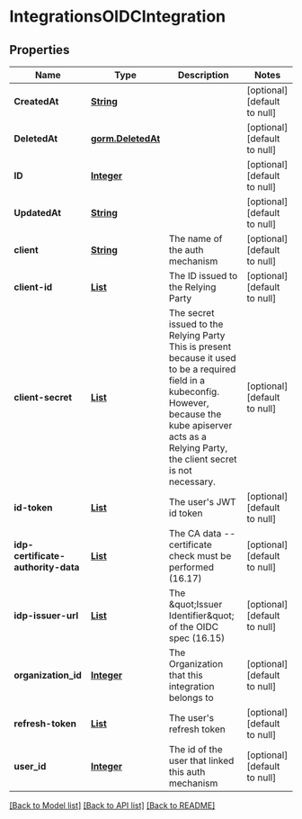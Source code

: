 # IntegrationsOIDCIntegration
## Properties

Name | Type | Description | Notes
------------ | ------------- | ------------- | -------------
**CreatedAt** | [**String**](string.md) |  | [optional] [default to null]
**DeletedAt** | [**gorm.DeletedAt**](gorm.DeletedAt.md) |  | [optional] [default to null]
**ID** | [**Integer**](integer.md) |  | [optional] [default to null]
**UpdatedAt** | [**String**](string.md) |  | [optional] [default to null]
**client** | [**String**](string.md) | The name of the auth mechanism | [optional] [default to null]
**client-id** | [**List**](integer.md) | The ID issued to the Relying Party | [optional] [default to null]
**client-secret** | [**List**](integer.md) | The secret issued to the Relying Party  This is present because it used to be a required field in a kubeconfig. However, because the kube apiserver acts as a Relying Party, the client secret is not necessary. | [optional] [default to null]
**id-token** | [**List**](integer.md) | The user&#39;s JWT id token | [optional] [default to null]
**idp-certificate-authority-data** | [**List**](integer.md) | The CA data -- certificate check must be performed (16.17) | [optional] [default to null]
**idp-issuer-url** | [**List**](integer.md) | The \&quot;Issuer Identifier\&quot; of the OIDC spec (16.15) | [optional] [default to null]
**organization\_id** | [**Integer**](integer.md) | The Organization that this integration belongs to | [optional] [default to null]
**refresh-token** | [**List**](integer.md) | The user&#39;s refresh token | [optional] [default to null]
**user\_id** | [**Integer**](integer.md) | The id of the user that linked this auth mechanism | [optional] [default to null]

[[Back to Model list]](../README.md#documentation-for-models) [[Back to API list]](../README.md#documentation-for-api-endpoints) [[Back to README]](../README.md)

